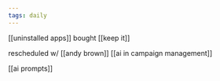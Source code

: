 ```yaml
---
tags: daily
---
```


[[uninstalled apps]]
bought [[keep it]]

rescheduled w/ [[andy brown]]
	[[ai in campaign management]]

[[ai prompts]]